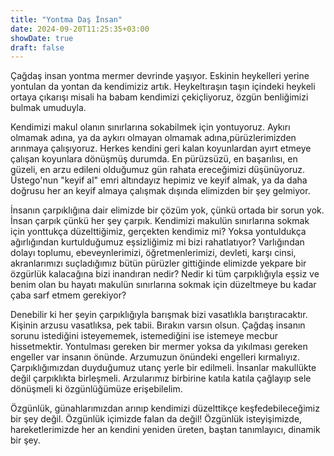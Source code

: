 ```yaml
---
title: "Yontma Daş İnsan"
date: 2024-09-20T11:25:35+03:00
showDate: true
draft: false
---
```


Çağdaş insan yontma mermer devrinde yaşıyor. Eskinin heykelleri yerine yontulan da yontan da kendimiziz artık. Heykeltıraşın taşın içindeki heykeli ortaya çıkarışı misali ha babam kendimizi çekiçliyoruz, özgün benliğimizi bulmak umuduyla.

Kendimizi makul olanın sınırlarına sokabilmek için yontuyoruz. Aykırı olmamak adına, ya da aykırı olmayan olmamak adına,pürüzlerimizden arınmaya çalışıyoruz. Herkes kendini geri kalan koyunlardan ayırt etmeye çalışan koyunlara dönüşmüş durumda. En pürüzsüzü, en başarılısı, en güzeli, en arzu edileni olduğumuz gün rahata ereceğimizi düşünüyoruz. Üstego'nun "keyif al" emri altındayız hepimiz ve keyif almak, ya da daha doğrusu her an keyif almaya çalışmak dışında elimizden bir şey gelmiyor.

İnsanın çarpıklığına dair elimizde bir çözüm yok, çünkü ortada bir sorun yok. İnsan çarpık çünkü her şey çarpık. Kendimizi makulün sınırlarına sokmak için yonttukça düzelttiğimiz, gerçekten kendimiz mi? Yoksa yontuldukça ağırlığından kurtulduğumuz eşsizliğimiz mi bizi rahatlatıyor? Varlığından dolayı toplumu, ebeveynlerimizi, öğretmenlerimizi, devleti, karşı cinsi, akranlarımızı suçladığımız bütün pürüzler gittiğinde elimizde yekpare bir özgürlük kalacağına bizi inandıran nedir? Nedir ki tüm çarpıklığıyla eşsiz ve benim olan bu hayatı makulün sınırlarına sokmak için düzeltmeye bu kadar çaba sarf etmem gerekiyor?

Denebilir ki her şeyin çarpıklığıyla barışmak bizi vasatlıkla barıştıracaktır. Kişinin arzusu vasatlıksa, pek tabii. Bırakın varsın olsun. Çağdaş insanın sorunu istediğini isteyememek, istemediğini ise istemeye mecbur hissetmektir. Yontulması gereken bir mermer yoksa da yıkılması gereken engeller var insanın önünde. Arzumuzun önündeki engelleri kırmalıyız. Çarpıklığımızdan duyduğumuz utanç yerle bir edilmeli. İnsanlar makullükte değil çarpıklıkta birleşmeli. Arzularımız birbirine katıla katıla çağlayıp sele dönüşmeli ki özgünlüğümüze erişebilelim.

Özgünlük, günahlarımızdan arınıp kendimizi düzelttikçe keşfedebileceğimiz bir şey değil. Özgünlük içimizde falan da değil! Özgünlük isteyişimizde, hareketlerimizde her an kendini yeniden üreten, baştan tanımlayıcı, dinamik bir şey.
